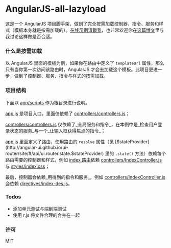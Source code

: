 # AngularJS-all-lazyload

这是一个 AngularJS 项目脚手架，做到了完全按需加载控制器、指令、服务和样式（模板本身就是按需加载的）。[在线示例请戳我](http://lmk123.github.io/angularjs-all-lazyload/app/index.html)，也非常欢迎你在[这篇博文](https://github.com/lmk123/blog/issues/9)里与我讨论这样做是否合适。

### 什么是按需加载

以 AngularJS 里面的模板为例，如果你在路由中定义了 `templateUrl` 属性，那么只有当你第一次访问该路由时，AngularJS 才会去加载这个模板。此项目更进一步，做到了控制器、服务、指令与样式的按需加载。

### 项目结构

下面以 [app/scripts](https://github.com/lmk123/angularjs-all-lazyload/tree/gh-pages/app/scripts) 作为根目录进行说明。

[app.js](https://github.com/lmk123/angularjs-all-lazyload/tree/gh-pages/app/scripts/app.js) 是项目入口，里面仅依赖了 [controllers/controllers.js](https://github.com/lmk123/angularjs-all-lazyload/tree/gh-pages/app/scripts/controllers/controllers.js)；

[controllers/controllers.js](https://github.com/lmk123/angularjs-all-lazyload/tree/gh-pages/app/scripts/controllers/controllers.js) 仅依赖了_全局服务和指令_，在本例中是_检查用户登录状态的服务_与一个_让输入框获得焦点的指令_；

[app.js](https://github.com/lmk123/angularjs-all-lazyload/tree/gh-pages/app/scripts/app.js) 里面定义了路由，使用路由的 `resolve` 属性（见 [$stateProvider](http://angular-ui.github.io/ui-router/site/#/api/ui.router.state.$stateProvider) 里的 `.state()` 方法）依赖每个路由需要的控制器和样式，例如 [index 路由](https://github.com/lmk123/angularjs-all-lazyload/blob/gh-pages/app/scripts/app.js#L48)依赖 [controllers/IndexController.js](https://github.com/lmk123/angularjs-all-lazyload/tree/gh-pages/app/scripts/controllers/IndexController.js) 与 [styles/index.css](https://github.com/lmk123/angularjs-all-lazyload/tree/gh-pages/app/styles/index.css)；

最后，控制器会依赖_用得到的指令和服务_，例如  [controllers/IndexController.js](https://github.com/lmk123/angularjs-all-lazyload/tree/gh-pages/app/scripts/controllers/IndexController.js) 会依赖 [directives/index-des.js](https://github.com/lmk123/angularjs-all-lazyload/tree/gh-pages/app/scripts/directives/index-des.js)。

### Todos

+ 添加单元测试与端到端测试
+ 使用 r.js 将文件合理的合并在一起

### 许可
MIT
